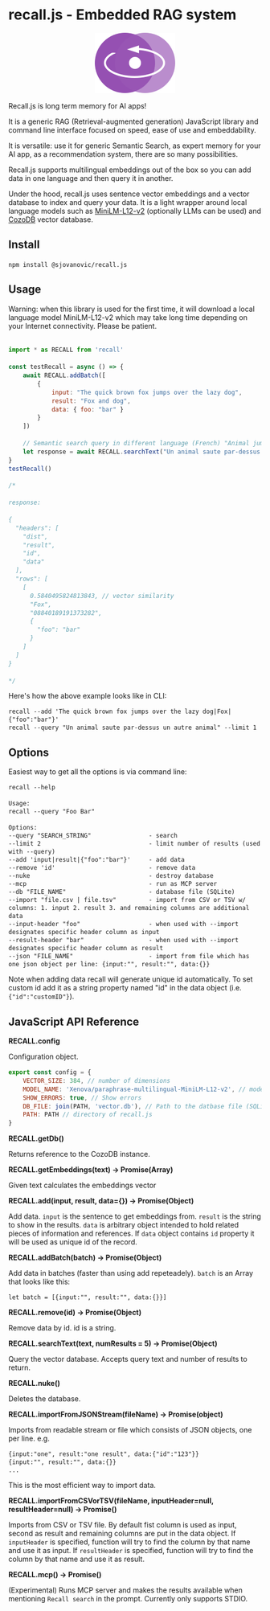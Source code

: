# recall.js - Embedded RAG system

<p align="center">
  <img alt="Recall.js is long term memory for AI apps!" src="logo.svg" />
</p>

Recall.js is long term memory for AI apps!

It is a generic RAG (Retrieval-augmented generation) JavaScript library and command line interface focused on speed, ease of use and embeddability.

It is versatile: use it for generic Semantic Search, as expert memory for your AI app, as a recommendation system, there are so many possibilities.

Recall.js supports multilingual embeddings out of the box so you can add data in one language and then query it in another.

Under the hood, recall.js uses sentence vector embeddings and a vector database to index and query your data. It is a light wrapper around local language models such as [MiniLM-L12-v2](https://huggingface.co/sentence-transformers/all-MiniLM-L12-v2) (optionally LLMs can be used) and [CozoDB](https://www.cozodb.org/) vector database.

## Install

`npm install @sjovanovic/recall.js`

## Usage

Warning: when this library is used for the first time, it will download a local language model MiniLM-L12-v2 which may take long time depending on your Internet connectivity. Please be patient.

```javascript

import * as RECALL from 'recall'

const testRecall = async () => {
    await RECALL.addBatch([
        {
            input: "The quick brown fox jumps over the lazy dog",
            result: "Fox and dog",
            data: { foo: "bar" }
        }
    ])

    // Semantic search query in different language (French) "Animal jumps over another animal"
    let response = await RECALL.searchText("Un animal saute par-dessus un autre animal", 1) 
}
testRecall()

/*

response:

{
  "headers": [
    "dist",
    "result",
    "id",
    "data"
  ],
  "rows": [
    [
      0.5840495824813843, // vector similarity
      "Fox",
      "08840189191373282",
      {
        "foo": "bar"
      }
    ]
  ]
}

*/

```

Here's how the above example looks like in CLI:

```log
recall --add 'The quick brown fox jumps over the lazy dog|Fox|{"foo":"bar"}'
recall --query "Un animal saute par-dessus un autre animal" --limit 1
```

## Options

Easiest way to get all the options is via command line:

```log
recall --help

Usage:
recall --query "Foo Bar"

Options:
--query "SEARCH_STRING"                - search
--limit 2                              - limit number of results (used with --query)
--add 'input|result|{"foo":"bar"}'     - add data
--remove 'id'                          - remove data
--nuke                                 - destroy database
--mcp                                  - run as MCP server
--db "FILE_NAME"                       - database file (SQLite)
--import "file.csv | file.tsv"         - import from CSV or TSV w/ columns: 1. input 2. result 3. and remaining columns are additional data
--input-header "foo"                   - when used with --import designates specific header column as input
--result-header "bar"                  - when used with --import designates specific header column as result
--json "FILE_NAME"                     - import from file which has one json object per line: {input:"", result:"", data:{}}
```

Note when adding data recall will generate unique id automatically. To set custom id add it as a string property named "id" in the data object (i.e. `{"id":"customID"}`).


## JavaScript API Reference

**RECALL.config**

Configuration object.

```javascript
export const config = {
    VECTOR_SIZE: 384, // number of dimensions
    MODEL_NAME: 'Xenova/paraphrase-multilingual-MiniLM-L12-v2', // model to use 
    SHOW_ERRORS: true, // Show errors
    DB_FILE: join(PATH, 'vector.db'), // Path to the datbase file (SQLite file used by CozoDB)
    PATH: PATH // directory of recall.js
}
```

**RECALL.getDb()**

Returns reference to the CozoDB instance.

**RECALL.getEmbeddings(text) -> Promise(Array)**

Given text calculates the embeddings vector

**RECALL.add(input, result, data={}) -> Promise(Object)**

Add data. `input` is the sentence to get embeddings from. `result` is the string to show in the results. `data` is arbitrary object intended to hold related pieces of information and references. If `data` object contains `id` property it will be used as unique id of the record.

**RECALL.addBatch(batch) -> Promise(Object)**

Add data in batches (faster than using add repeteadely). 
`batch` is an Array that looks like this:
```
let batch = [{input:"", result:"", data:{}}]
```

**RECALL.remove(id) -> Promise(Object)**

Remove data by id. id is a string.

**RECALL.searchText(text, numResults = 5) ->  Promise(Object)**

Query the vector database. Accepts query text and number of results to return.

**RECALL.nuke()**

Deletes the database.

**RECALL.importFromJSONStream(fileName) -> Promise(object)**

Imports from readable stream or file which consists of JSON objects, one per line. e.g.
```
{input:"one", result:"one result", data:{"id":"123"}}
{input:"", result:"", data:{}}
...
```
This is the most efficient way to import data.

**RECALL.importFromCSVorTSV(fileName, inputHeader=null, resultHeader=null) -> Promise()**

Imports from CSV or TSV file. By default fist column is used as input, second as result and remaining columns are put in the data object.
If `inputHeader` is specified, function will try to find the column by that name and use it as input.
If `resultHeader` is specified, function will try to find the column by that name and use it as result.

**RECALL.mcp() -> Promise()**

(Experimental)
Runs MCP server and makes the results available when mentioning `Recall search` in the prompt. Currently only supports STDIO.